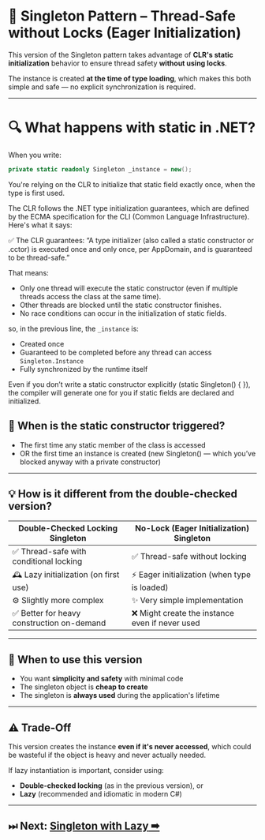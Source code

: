 ﻿# 🧱 Singleton Pattern – Thread-Safe without Locks (Eager Initialization)

This version of the Singleton pattern takes advantage of **CLR's static initialization** behavior to ensure thread safety **without using locks**.

The instance is created **at the time of type loading**, which makes this both simple and safe — no explicit synchronization is required.

---

# 🔍 What happens with static in .NET?

When you write:

```csharp
private static readonly Singleton _instance = new();
```

You're relying on the CLR to initialize that static field exactly once, when the type is first used.

The CLR follows the .NET type initialization guarantees, which are defined by the ECMA specification for the CLI (Common Language Infrastructure). Here's what it says:

✅ The CLR guarantees:
“A type initializer (also called a static constructor or .cctor) is executed once and only once, per AppDomain, and is guaranteed to be thread-safe.”

That means:

- Only one thread will execute the static constructor (even if multiple threads access the class at the same time).
- Other threads are blocked until the static constructor finishes.
- No race conditions can occur in the initialization of static fields.

so, in the previous line, the `_instance` is:

- Created once
- Guaranteed to be completed before any thread can access ``Singleton.Instance``
- Fully synchronized by the runtime itself

Even if you don’t write a static constructor explicitly (static Singleton() { }), the compiler will generate one for you if static fields are declared and initialized.

## 🚀 When is the static constructor triggered?

- The first time any static member of the class is accessed 
- OR the first time an instance is created (new Singleton() — which you’ve blocked anyway with a private constructor)

---

## 💡 How is it different from the double-checked version?

| Double-Checked Locking Singleton         | No-Lock (Eager Initialization) Singleton             |
|------------------------------------------|------------------------------------------------------|
| ✅ Thread-safe with conditional locking   | ✅ Thread-safe without locking                       |
| 🕰 Lazy initialization (on first use)     | ⚡ Eager initialization (when type is loaded)        |
| ⚙ Slightly more complex                  | ✨ Very simple implementation                        |
| ✅ Better for heavy construction on-demand | ❌ Might create the instance even if never used     |

---

## 🧠 When to use this version

- You want **simplicity and safety** with minimal code
- The singleton object is **cheap to create**
- The singleton is **always used** during the application's lifetime

---

## ⚠️ Trade-Off

This version creates the instance **even if it's never accessed**, which could be wasteful if the object is heavy and never actually needed.

If lazy instantiation is important, consider using:
- **Double-checked locking** (as in the previous version), or
- **Lazy<T>** (recommended and idiomatic in modern C#)

---

## ⏭ Next: [Singleton with Lazy<T> ➡](../Singleton.Lazy/)

